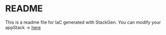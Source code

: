 # README
This is a readme file for IaC generated with StackGen.
You can modify your appStack -> [here](http://main.dev.stackgen.com/appstacks/f13fdc51-3c36-4bea-b083-034a64e53c49)
